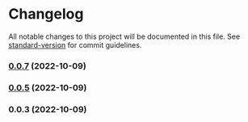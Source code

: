 # Changelog

All notable changes to this project will be documented in this file. See [standard-version](https://github.com/conventional-changelog/standard-version) for commit guidelines.

### [0.0.7](https://github.com/YOUR_GITHUB_USER_NAME/loggerjs/compare/v0.0.5...v0.0.7) (2022-10-09)

### [0.0.5](https://github.com/YOUR_GITHUB_USER_NAME/loggerjs/compare/v0.0.3...v0.0.5) (2022-10-09)

### 0.0.3 (2022-10-09)
